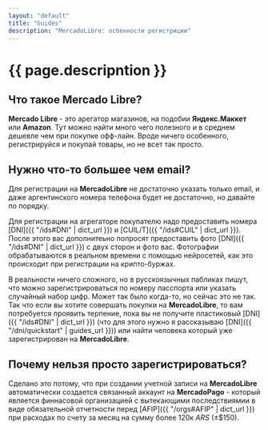 ```yaml
---
layout: "default"
title: "Guides"
description: "MercadoLibre: осбенности регистриции"
---
```

# {{ page.descripntion }}

## Что такое Mercado Libre?
__Mercado Libre__ - это арегатор магазинов, на подобии __Яндекс.Маккет__ или __Amazon__. Тут можно найти много чего полезного и в среднем дешевле чем при покупке офф-лайн. Вроде ничего особенного, регистрируйся и покупай товары, но не всет так просто.

## Нужно что-то большее чем email?
Для регистрации на __MercadoLibre__ не достаточно указать только email, и даже аргентинского номера телефона будет не достаточно, но давайте по порядку.

Для регистрации на агрегаторе покупателю надо предоставить номера [DNI]({{ "/ids#DNI" | dict_url }}) и [CUIL/T]({{ "/ids#CUIL" | dict_url }}). После этого вас дополнитеьно попросят предоставить фото [DNI]({{ "/ids#DNI" | dict_url }}) с двух сторон и фото вас. Фотографии обрабатываются в реальном времени с помощью нейросетей, как это происходит при регистрации на крипто-буржах.

В реальности ничего сложного, но в русскоязычных пабликах пишут, что можно зарегистрироваться по номеру пасспорта или указать случайный набор цифр. Может так было когда-то, но сейчас это не так. Так что если вы хотите совершать покупки на __MercadoLibre__, то вам потребуется проявить терпение, пока вы не получите пластиковый [DNI]({{ "/ids#DNI" | dict_url }}) (что для этого нужно я рассказываю [DNI]({{ "/dni/quickstart" | guides_url }})) или найти человека который уже зарегистрирован на __MercadoLibre__.

## Почему нельзя просто зарегистрироваться?
Сделано это потому, что при создании учетной записи на __MercadoLibre__ автоматически создается связанный аккаунт на __MercadoPago__  - который является финнасовой организацией с вытекающими последствиямии в виде обязательной отчетности перед [AFIP]({{ "/orgs#AFIP" | dict_url }}) при расходах по счету за месяц на сумму более 120к _ARS_ (±$150).